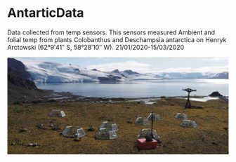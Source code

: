 # AntarticData
Data collected from temp sensors. This sensors measured Ambient and folial temp from plants Colobanthus and Deschampsia antarctica on Henryk Arctowski (62°9′41″ S, 58°28′10″ W).
21/01/2020-15/03/2020


![GitHub Logo](ExperimentsSpot.jpg )


